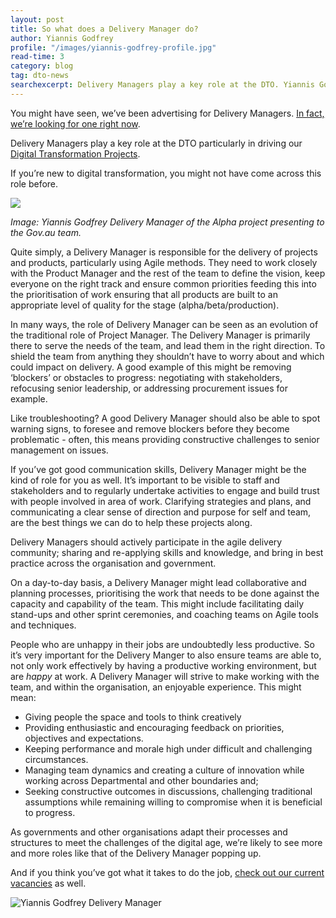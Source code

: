 ```yaml
---
layout: post
title: So what does a Delivery Manager do?
author: Yiannis Godfrey
profile: "/images/yiannis-godfrey-profile.jpg"
read-time: 3
category: blog
tag: dto-news
searchexcerpt: Delivery Managers play a key role at the DTO. Yiannis Godfrey reveals what the role of a Delivery Mangager is and what they do.
---
```

You might have seen, we’ve been advertising for Delivery Managers. [In fact, we’re looking for one right now]({{site.url}}/careers/).

Delivery Managers play a key role at the DTO particularly in driving our [Digital Transformation Projects]({{site.url}}/projects/). 

If you’re new to digital transformation, you might not have come across this role before. 

![]({{site.url}}/images/blog-content/yiannis-delivery-manager-2-800x600.jpg)

*Image: Yiannis Godfrey Delivery Manager of the Alpha project presenting to the Gov.au team.* 

Quite simply, a Delivery Manager is responsible for the delivery of projects and products, particularly using Agile methods. They need to work closely with the Product Manager and the rest of the team to define the vision, keep everyone on the right track and ensure common priorities feeding this into the prioritisation of work ensuring that all products are built to an appropriate level of quality for the stage (alpha/beta/production).

In many ways, the role of Delivery Manager can be seen as an evolution of the traditional role of Project Manager. The Delivery Manager is primarily there to serve the needs of the team, and lead them in the right direction. To shield the team from anything they shouldn’t have to worry about and which could impact on delivery. A good example of this might be removing ‘blockers’ or obstacles to progress: negotiating with stakeholders, refocusing senior leadership, or addressing procurement issues for example.

Like troubleshooting? A good Delivery Manager should also be able to spot warning signs, to foresee and remove blockers before they become problematic - often, this means providing constructive challenges to senior management on issues. 

If you’ve got good communication skills, Delivery Manager might be the kind of role for you as well. It’s important to be visible to staff and stakeholders and to regularly undertake activities to engage and build trust with people involved in area of work. Clarifying strategies and plans, and communicating a clear sense of direction and purpose for self and team, are the best things we can do to help these projects along.

Delivery Managers should actively participate in the agile delivery community; sharing and re-applying skills and knowledge, and bring in best practice across the organisation and government. 

On a day-to-day basis, a Delivery Manager might lead collaborative and planning processes, prioritising the work that needs to be done against the capacity and capability of the team. This might include facilitating daily stand-ups and other sprint ceremonies, and coaching teams on Agile tools and techniques.

People who are unhappy in their jobs are undoubtedly less productive. So it’s very important for the Delivery Manger to also ensure teams are able to, not only work effectively by having a productive working environment, but are *happy* at work. A Delivery Manager will strive to make working with the team, and within the organisation, an enjoyable experience. This might mean: 

* Giving people the space and tools to think creatively
* Providing enthusiastic and encouraging feedback on priorities, objectives and expectations. 
* Keeping performance and morale high under difficult and challenging circumstances.
* Managing team dynamics and creating a culture of innovation while working across Departmental and other boundaries and;
* Seeking constructive outcomes in discussions, challenging traditional assumptions while remaining  willing to compromise when it is beneficial to progress.

As governments and other organisations adapt their processes and structures to meet the challenges of the digital age, we’re likely to see more and more roles like that of the Delivery Manager popping up.

And if you think you’ve got what it takes to do the job, [check out our current vacancies]({{site.url}}/careers/) as well.

![Yiannis Godfrey Delivery Manager]({{site.url}}/images/blog-content/yiannis-delivery-manager-1-800x600.jpg)
